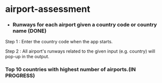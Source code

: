 # airport-assessment

- ### Runways for each airport given a country code or country name (DONE)

Step 1 : Enter the country code when the app starts.

Step 2 : All airport's runways related to the given input (e.g. country) will pop-up in the output.

### Top 10 countries with highest number of airports.(IN PROGRESS)
